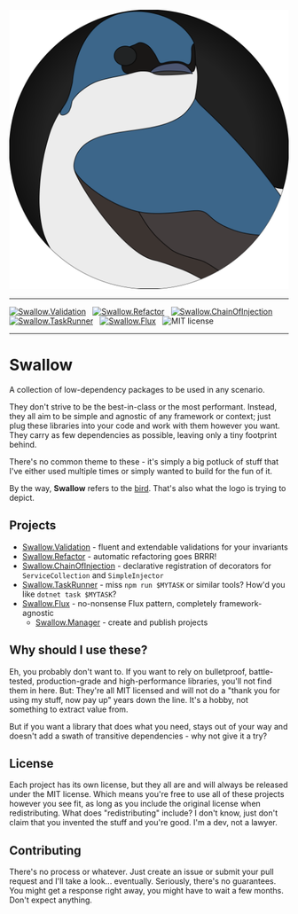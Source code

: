 ![Swallow](./assets/swallow-icon-round.svg)

---

[![Swallow.Validation](https://img.shields.io/nuget/v/Swallow.Validation?style=for-the-badge&logo=nuget&label=Swallow.Validation)](./projects/Swallow.Validation/README.md)
&nbsp;
[![Swallow.Refactor](https://img.shields.io/nuget/v/Swallow.Refactor?style=for-the-badge&logo=nuget&label=Swallow.Refactor)](./projects/Swallow.Refactor/README.md)
&nbsp;
[![Swallow.ChainOfInjection](https://img.shields.io/nuget/v/Swallow.ChainOfInjection?style=for-the-badge&logo=nuget&label=Swallow.ChainOfInjection)](./projects/Swallow.ChainOfInjection/README.md)
&nbsp;
[![Swallow.TaskRunner](https://img.shields.io/nuget/v/Swallow.TaskRunner?style=for-the-badge&logo=nuget&label=Swallow.TaskRunner)](./projects/Swallow.TaskRunner/README.md)
&nbsp;
[![Swallow.Flux](https://img.shields.io/nuget/v/Swallow.Flux?style=for-the-badge&logo=nuget&label=Swallow.Flux)](./projects/Swallow.Flux/README.md)
&nbsp;
![MIT license](https://img.shields.io/badge/license-mit-brightgreen?style=for-the-badge)

---

# Swallow

A collection of low-dependency packages to be used in any scenario.

They don't strive to be the best-in-class or the most performant. Instead, they all aim to be simple and agnostic of any framework or context; just
plug these libraries into your code and work with them however you want. They carry as few dependencies as possible, leaving only a tiny footprint
behind.

There's no common theme to these - it's simply a big potluck of stuff that I've either used multiple times or simply wanted to build for the fun of
it.

By the way, **Swallow** refers to the [bird](https://en.wikipedia.org/wiki/Swallow). That's also what the logo is trying to depict.

## Projects

* [Swallow.Validation](./projects/Swallow.Validation/README.md) - fluent and extendable validations for your invariants
* [Swallow.Refactor](./projects/Swallow.Refactor/README.md) - automatic refactoring goes BRRR!
* [Swallow.ChainOfInjection](./projects/Swallow.ChainOfInjection/README.md) - declarative registration of decorators for `ServiceCollection` and `SimpleInjector`
* [Swallow.TaskRunner](./projects/Swallow.TaskRunner/README.md) - miss `npm run $MYTASK` or similar tools? How'd you like `dotnet task $MYTASK`?
* [Swallow.Flux](./projects/Swallow.Flux/README.md) - no-nonsense Flux pattern, completely framework-agnostic
  * [Swallow.Manager](./tooling/Swallow.Manager) - create and publish projects

## Why should I use these?

Eh, you probably don't want to. If you want to rely on bulletproof, battle-tested, production-grade and high-performance libraries, you'll not find
them in here. But: They're all MIT licensed and will not do a "thank you for using my stuff, now pay up" years down the line. It's a hobby, not
something to extract value from.

But if you want a library that does what you need, stays out of your way and doesn't add a swath of transitive dependencies - why not give it a try?

## License

Each project has its own license, but they all are and will always be released under the MIT license. Which means you're free to use all of these
projects however you see fit, as long as you include the original license when redistributing. What does "redistributing" include? I don't know, just
don't claim that you invented the stuff and you're good. I'm a dev, not a lawyer.

## Contributing

There's no process or whatever. Just create an issue or submit your pull request and I'll take a look... eventually.
Seriously, there's no guarantees. You might get a response right away, you might have to wait a few months. Don't expect anything.
